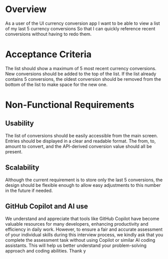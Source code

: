 # Overview

As a user of the UI currency conversion app
I want to be able to view a list of my last 5 currency conversions
So that I can quickly reference recent conversions without having to redo them.

# Acceptance Criteria

The list should show a maximum of 5 most recent currency conversions.
New conversions should be added to the top of the list.
If the list already contains 5 conversions, the oldest conversion should be removed from the bottom of the list to make space for the new one.

# Non-Functional Requirements

## Usability

The list of conversions should be easily accessible from the main screen.
Entries should be displayed in a clear and readable format.
The from, to, amount to convert, and the API-derived conversion value should all be present.

## Scalability

Although the current requirement is to store only the last 5 conversions, the design should be flexible enough to allow easy adjustments to this number in the future if needed.

## GitHub Copilot and AI use

We understand and appreciate that tools like GitHub Copilot have become valuable resources for many developers, enhancing productivity and efficiency in daily work. However, to ensure a fair and accurate assessment of your individual skills during this interview process, we kindly ask that you complete the assessment task without using Copilot or similar AI coding assistants. This will help us better understand your problem-solving approach and coding abilities. Thank y
